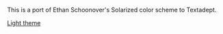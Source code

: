 This is a port of Ethan Schoonover's Solarized color scheme to Textadept.

[Light theme](solarized/solarized-light-6-5.zip)
